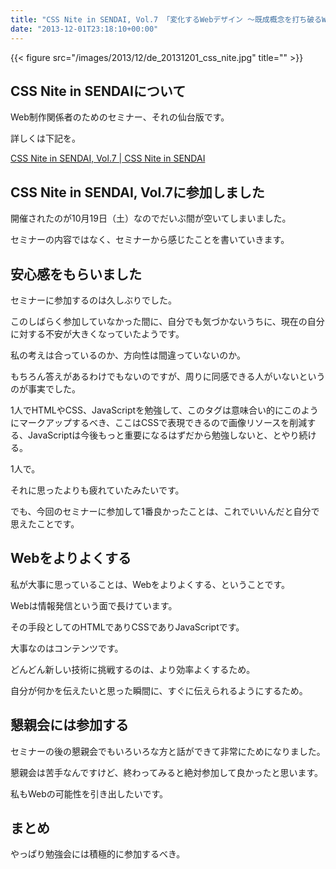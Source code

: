 ```yaml
---
title: "CSS Nite in SENDAI, Vol.7 「変化するWebデザイン 〜既成概念を打ち破るWeb制作のあり方を考える」に参加しました"
date: "2013-12-01T23:18:10+00:00"
---
```


{{< figure src="/images/2013/12/de_20131201_css_nite.jpg" title="" >}}

## CSS Nite in SENDAIについて

Web制作関係者のためのセミナー、それの仙台版です。

詳しくは下記を。

[CSS Nite in SENDAI, Vol.7 | CSS Nite in SENDAI](http://cssnite-sendai.info/vol07/ "CSS Nite in SENDAI, Vol.7 | CSS Nite in SENDAI")

## CSS Nite in SENDAI, Vol.7に参加しました

開催されたのが10月19日（土）なのでだいぶ間が空いてしまいました。

セミナーの内容ではなく、セミナーから感じたことを書いていきます。

## 安心感をもらいました

セミナーに参加するのは久しぶりでした。

このしばらく参加していなかった間に、自分でも気づかないうちに、現在の自分に対する不安が大きくなっていたようです。

私の考えは合っているのか、方向性は間違っていないのか。

もちろん答えがあるわけでもないのですが、周りに同感できる人がいないというのが事実でした。

1人でHTMLやCSS、JavaScriptを勉強して、このタグは意味合い的にこのようにマークアップするべき、ここはCSSで表現できるので画像リソースを削減する、JavaScriptは今後もっと重要になるはずだから勉強しないと、とやり続ける。

1人で。

それに思ったよりも疲れていたみたいです。

でも、今回のセミナーに参加して1番良かったことは、これでいいんだと自分で思えたことです。

## Webをよりよくする

私が大事に思っていることは、Webをよりよくする、ということです。

Webは情報発信という面で長けています。

その手段としてのHTMLでありCSSでありJavaScriptです。

大事なのはコンテンツです。

どんどん新しい技術に挑戦するのは、より効率よくするため。

自分が何かを伝えたいと思った瞬間に、すぐに伝えられるようにするため。

## 懇親会には参加する

セミナーの後の懇親会でもいろいろな方と話ができて非常にためになりました。

懇親会は苦手なんですけど、終わってみると絶対参加して良かったと思います。

私もWebの可能性を引き出したいです。

## まとめ

やっぱり勉強会には積極的に参加するべき。
